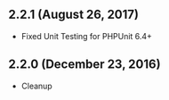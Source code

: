 ## 2.2.1 (August 26, 2017)
- Fixed Unit Testing for PHPUnit 6.4+

## 2.2.0 (December 23, 2016)
- Cleanup
